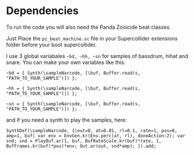 # Dependencies

To run the code you will also need the Panda Zooicide beat classes.

Just Place the `pz_beat_machine.sc` file in your Supercollider extensions folder
before your boot supercollider.

I use 3 global variabales `~bd, ~hh, ~sn` for samples of bassdrum, hihat and snare.
You can make your own variables like this:

`~bd = { Synth(\sampleNarcode, [\buf, Buffer.read(s, "PATH_TO_YOUR_SAMPLE")]) };`

`~hh = { Synth(\sampleNarcode, [\buf, Buffer.read(s, "PATH_TO_YOUR_SAMPLE")]) };`

`~sn = { Synth(\sampleNarcode, [\buf, Buffer.read(s, "PATH_TO_YOUR_SAMPLE")]) };`

and if you need a synth to play the samples, here:

`SynthDef(\sampleNarcode, {|out=0, at=0.01, rl=0.1, rate=1, pos=0, amp=1, buf|
	var env = EnvGen.kr(Env.perc(at, rl), doneAction:2);
	var snd;
	snd = PlayBuf.ar(1, buf, BufRateScale.kr(buf)*rate, 1, BufFrames.kr(buf)*pos)*env;
	Out.ar(out, snd*amp);
}).add;`

